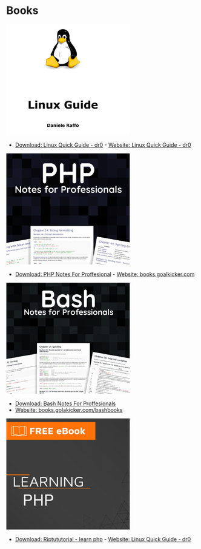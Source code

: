 # Books


<div class="cards">
<div class="card">
<img src="./images/linux-quick-guide.png" />

- [Download: Linux Quick Guide - dr0](./linux-guide_dr0.ch.pdf) - [Website:
Linux Quick Guide - dr0](https://dr0.ch/linux-guide/)
</div>
<div class="card">
<img src="./images/php-proff-notes.png" />

- [Download: PHP Notes For Proffesional](./PHPNotesForProfessionals.pdf) -
[Website: books.goalkicker.com](https://books.goalkicker.com/PHPBook/)
</div>

<div class="card">
<img src="./images/bash-proff-notes.png" />

- [Download: Bash Notes For Proffesionals](./BashNotesForProfessionals.pdf)
- [Website:
books.golakicker.com/bashbooks](https://goalkicker.com/BashBook/)
</div>
<div class="card">
<img src="./images/learning-php.png" />

- [Download: Riptututorial - learn php](./riptutorial_com-php.pdf) -
[Website: Linux Quick Guide - dr0](https://riptutorial.com/php)
</div>
</div>


<style>
</style>